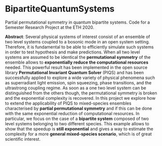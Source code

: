 # BipartiteQuantumSystems
Partial permutational symmetry in quantum bipartite systems. Code for a Semester Research Project at the ETH 2020.

**Abstract**: Several physical systems of interest consist of an ensemble of two level systems coupled to a bosonic mode in an open system setting. Therefore, it is fundamental to be able to efficiently simulate such systems in order to test hypothesis and make predictions. When all two level systems are assumed to be identical the **permutational symmetry** of the ensemble allows to **exponentially reduce the computational resources** needed. This powerful result has been implemented in the open source library **Permutational Invariant Quantum Solver** (PIQS) and has been successfully applied to explore a wide variety of physical phenomena such as superradiant light emission, spin squeezing, phase transitions, and the ultrastrong coupling regime. As soon as a one two level system can be distinguished from the others though, the permutational symmetry is broken and the exponential complexity is recovered. In this project we explore how to extend the applicability of PIQS to mixed-species ensembles characterised by **partial permutational symmetry** and if this can be done with the same exponential reduction of computational resources. In particular, we focus on the case of a **bipartite system** composed of two level systems belonging to two different species. This example allows to show that the speedup is **still exponential** and gives a way to estimate the complexity for a more **general mixed-species scenario**, which is of great scientific interest.

